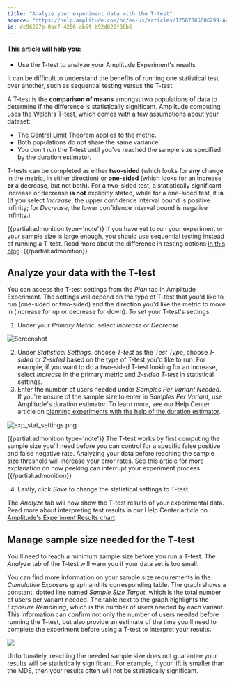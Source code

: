 ```yaml
---
title: "Analyze your experiment data with the T-test"
source: "https://help.amplitude.com/hc/en-us/articles/12587885686299-Analyze-your-experiment-data-with-the-T-test"
id: dc96227b-0ac7-4206-ab5f-b92d020f88b6
---
```


#### This article will help you:

* Use the T-test to analyze your Amplitude Experiment's results

It can be difficult to understand the benefits of running one statistical test over another, such as sequential testing versus the T-test. 

A T-test is the **comparison of means** amongst two populations of data to determine if the difference is statistically significant. Amplitude computing uses the [Welch's T-test](https://en.wikipedia.org/wiki/Welch%27s_t-test), which comes with a few assumptions about your dataset:

* The [Central Limit Theorem](https://en.wikipedia.org/wiki/Central_limit_theorem) applies to the metric.
* Both populations do not share the same variance.
* You don't run the T-test until you've reached the sample size specified by the duration estimator.

T-tests can be completed as either **two-sided** (which looks for **any** change in the metric, in either direction) or **one-sided** (which looks for an increase **or** a decrease, but not both). For a two-sided test, a statistically significant increase or decrease **is not** explicitly stated, while for a one-sided test, it **is**. (If you select *Increase*, the upper confidence interval bound is positive infinity; for *Decrease*, the lower confidence interval bound is negative infinity.)

{{partial:admonition type='note'}}
 If you have yet to run your experiment or your sample size is large enough, you should use sequential testing instead of running a T-test. Read more about the difference in testing options [in this blog](https://amplitude.com/blog/sequential-test-vs-t-test).
{{/partial:admonition}}

## Analyze your data with the T-test

You can access the T-test settings from the *Plan* tab in Amplitude Experiment. The settings will depend on the type of T-test that you'd like to run (one-sided or two-sided) and the direction you'd like the metric to move in (increase for up or decrease for down). To set your T-test's settings:

1. Under your *Primary* *Metric*, select *Increase* or *Decrease*.

![Screenshot](/output/img/experiment-theory/screenshot.png)

2. Under *Statistical Settings,* choose *T-test* as the *Test Type*, choose *1-sided* or *2-sided* based on the type of T-test you'd like to run. For example, if you want to do a two-sided T-test looking for an increase, select *Increase* in the primary metric and *2-sided T-test* in statistical settings.
3. Enter the number of users needed under *Samples Per Variant Needed*. If you're unsure of the sample size to enter in *Samples Per Variant*, use Amplitude's duration estimator. To learn more, see our Help Center article on [planning experiments with the help of the duration estimator](/experiment/workflow/experiment-estimate-duration).

![exp_stat_settings.png](/output/img/experiment-theory/exp-stat-settings-png.png)

{{partial:admonition type='note'}}
 The T-test works by first computing the sample size you'll need before you can control for a specific false positive and false negative rate. Analyzing your data before reaching the sample size threshold will increase your error rates. See this [article](https://medium.com/@SkyscannerEng/the-fourth-ghost-of-experimentation-peeking-b33890dcd3de) for more explanation on how peeking can interrupt your experiment process.
{{/partial:admonition}}

4. Lastly, click *Save* to change the statistical settings to T-test.

The *Analyze* tab will now show the T-test results of your experimental data. Read more about interpreting test results in our Help Center article on [Amplitude's Experiment Results chart](/analytics/charts/experiment-results/experiment-results-dig-deeper).

## Manage sample size needed for the T-test

You'll need to reach a minimum sample size before you run a T-test. The *Analyze* tab of the T-test will warn you if your data set is too small. 

You can find more information on your sample size requirements in the *Cumulative Exposure* graph and its corresponding table. The graph shows a constant, dotted line named *Sample Size Target*, which is the total number of users per variant needed. The table next to the graph highlights the *Exposure Remaining*, which is the number of users needed by each variant. This information can confirm not only the number of users needed before running the T-test, but also provide an estimate of the time you'll need to complete the experiment before using a T-test to interpret your results.

![](/output/img/experiment-theory/RM3egRnbjtRu6omQuMOnWLzB454XqT8c0Zggca7cXJGi3BM6utiLZjfABHlMD3LEQi3rkWuz1DWXwinwVTJeZ3WQ40aAi9qhQAFzhO769-nlNFWRhYzAhzOVPTk0UHO6k323AO60QDFVCgcZE-AThMY)

Unfortunately, reaching the needed sample size does not guarantee your results will be statistically significant. For example, if your lift is smaller than the MDE, then your results often will not be statistically significant.
